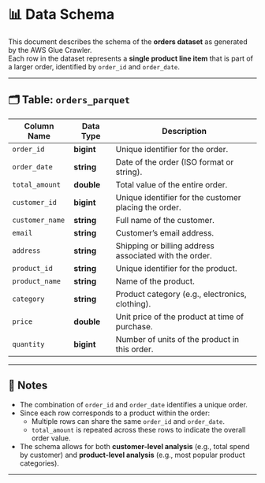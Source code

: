 # 📊 Data Schema

This document describes the schema of the **orders dataset** as generated by the AWS Glue Crawler.  
Each row in the dataset represents a **single product line item** that is part of a larger order, identified by `order_id` and `order_date`.

---

## 🗂️ Table: `orders_parquet`

| Column Name     | Data Type | Description                                                                 |
|-----------------|------------|-----------------------------------------------------------------------------|
| `order_id`      | **bigint** | Unique identifier for the order.                                           |
| `order_date`    | **string** | Date of the order (ISO format or string).                                  |
| `total_amount`  | **double** | Total value of the entire order.                                           |
| `customer_id`   | **bigint** | Unique identifier for the customer placing the order.                      |
| `customer_name` | **string** | Full name of the customer.                                                 |
| `email`         | **string** | Customer’s email address.                                                  |
| `address`       | **string** | Shipping or billing address associated with the order.                     |
| `product_id`    | **string** | Unique identifier for the product.                                         |
| `product_name`  | **string** | Name of the product.                                                       |
| `category`      | **string** | Product category (e.g., electronics, clothing).                            |
| `price`         | **double** | Unit price of the product at time of purchase.                             |
| `quantity`      | **bigint** | Number of units of the product in this order.                              |

---

## 🔑 Notes
- The combination of `order_id` and `order_date` identifies a unique order.  
- Since each row corresponds to a product within the order:  
  - Multiple rows can share the same `order_id` and `order_date`.  
  - `total_amount` is repeated across these rows to indicate the overall order value.  
- The schema allows for both **customer-level analysis** (e.g., total spend by customer) and **product-level analysis** (e.g., most popular product categories).  

---
